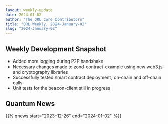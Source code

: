 ```yaml
---
layout: weekly-update
date: 2024-01-02
author: "The QRL Core Contributors"
title: "QRL Weekly, 2024-January-02"
slug: "2024-January-02"
---
```


## Weekly Development Snapshot

- Added more logging during P2P handshake
- Necessary changes made to zond-contract-example using new web3.js and cryptography libraries
- Successfully tested smart contract deployment, on-chain and off-chain calls
- Unit tests for the beacon-client still in progress

<!--more-->

## Quantum News

{{% qnews start="2023-12-26" end="2024-01-02" %}}